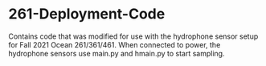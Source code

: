 # 261-Deployment-Code
Contains code that was modified for use with the hydrophone sensor setup for Fall 2021 Ocean 261/361/461.
When connected to power, the hydrophone sensors use main.py and hmain.py to start sampling.
